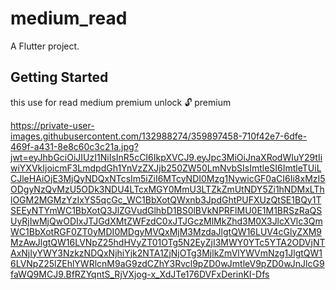 # medium_read

A Flutter project.

## Getting Started

this use for read medium premium 
unlock 🔓 premium 

https://private-user-images.githubusercontent.com/132988274/359897458-710f42e7-6dfe-469f-a431-8e8c60c3c21a.jpg?jwt=eyJhbGciOiJIUzI1NiIsInR5cCI6IkpXVCJ9.eyJpc3MiOiJnaXRodWIuY29tIiwiYXVkIjoicmF3LmdpdGh1YnVzZXJjb250ZW50LmNvbSIsImtleSI6ImtleTUiLCJleHAiOjE3MjQyNDQxNTcsIm5iZiI6MTcyNDI0Mzg1NywicGF0aCI6Ii8xMzI5ODgyNzQvMzU5ODk3NDU4LTcxMGY0MmU3LTZkZmUtNDY5Zi1hNDMxLThlOGM2MGMzYzIxYS5qcGc_WC1BbXotQWxnb3JpdGhtPUFXUzQtSE1BQy1TSEEyNTYmWC1BbXotQ3JlZGVudGlhbD1BS0lBVkNPRFlMU0E1M1BRSzRaQSUyRjIwMjQwODIxJTJGdXMtZWFzdC0xJTJGczMlMkZhd3M0X3JlcXVlc3QmWC1BbXotRGF0ZT0yMDI0MDgyMVQxMjM3MzdaJlgtQW16LUV4cGlyZXM9MzAwJlgtQW16LVNpZ25hdHVyZT01OTg5N2EyZjI3MWY0YTc5YTA2ODVjNTAxNjIyYWY3NzkzNDQxNjhiYjk2NTA1ZjNjOTg3MjlkZmVlYWVmNzg1JlgtQW16LVNpZ25lZEhlYWRlcnM9aG9zdCZhY3Rvcl9pZD0wJmtleV9pZD0wJnJlcG9faWQ9MCJ9.BfRZYqntS_RjVXjog-x_XdJTe176DVFxDerinKI-Dfs
